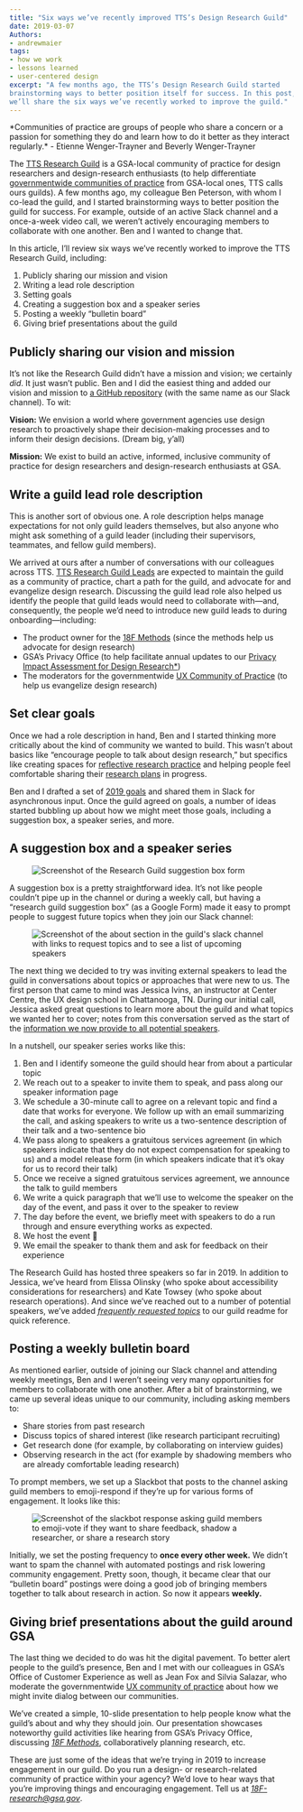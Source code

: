 ```yaml
---
title: "Six ways we’ve recently improved TTS’s Design Research Guild"
date: 2019-03-07
Authors:
- andrewmaier
tags:
- how we work
- lessons learned
- user-centered design
excerpt: "A few months ago, the TTS’s Design Research Guild started
brainstorming ways to better position itself for success. In this post,
we’ll share the six ways we’ve recently worked to improve the guild."
---
```


<div class="testimonial-blockquote">
*Communities of practice are groups of people who share a concern or a passion for something they do and learn how to do it better as they
interact regularly.*
    <span>- Etienne Wenger-Trayner and Beverly Wenger-Trayner</span>
</div>

The [TTS Research Guild](https://github.com/18F/g-research) is a
GSA-local community of practice for design researchers and
design-research enthusiasts (to help differentiate [governmentwide communities of practice](https://digital.gov/communities/) from
GSA-local ones, TTS calls ours guilds). A few months ago, my colleague Ben Peterson, with whom I co-lead the guild, and I started brainstorming ways to better position the guild for success. For example, outside of an active Slack channel and a once-a-week video call, we weren’t actively encouraging members to collaborate with one another. Ben and I wanted to change that.

In this article, I’ll review six ways we’ve recently worked to improve the TTS Research Guild, including:

1.  Publicly sharing our mission and vision
2.  Writing a lead role description
3.  Setting goals
4.  Creating a suggestion box and a speaker series
5.  Posting a weekly “bulletin board”
6.  Giving brief presentations about the guild

## Publicly sharing our vision and mission

It’s not like the Research Guild didn’t have a mission and vision; we
certainly *did*. It just wasn’t public. Ben and I did the easiest thing and added our vision and mission to [a GitHub repository](http://github.com/18f/g-research) (with the same name as
our Slack channel). To wit:

**Vision:** We envision a world where government agencies use design research to proactively shape their decision-making processes and to inform their design decisions. (Dream big, y’all)

**Mission:** We exist to build an active, informed, inclusive community of practice for design researchers and design-research enthusiasts at GSA.

## Write a guild lead role description

This is another sort of obvious one. A role description helps manage
expectations for not only guild leaders themselves, but also anyone who might ask something of a guild leader (including their supervisors, teammates, and fellow guild members).

We arrived at ours after a number of conversations with our colleagues across TTS. [TTS Research Guild Leads](https://github.com/18F/g-research/blob/master/LEAD.md) are expected to maintain the guild as a community of practice, chart a path for the guild, and advocate for and evangelize design research. Discussing the guild lead role also helped us identify the people that guild leads would need to collaborate with—and, consequently, the people we’d need to introduce new guild leads to during onboarding—including:

- The product owner for the [18F Methods](https://methods.18f.gov/) (since the methods help us advocate for design research)
- GSA’s Privacy Office (to help facilitate annual updates to our [Privacy Impact Assessment for Design Research*](https://www.gsa.gov/cdnstatic/design_research_pia_%28signed%29.pdf))
- The moderators for the governmentwide [UX Community of Practice](https://digital.gov/communities/user-experience/) (to help us evangelize design research)

## Set clear goals

Once we had a role description in hand, Ben and I started thinking more critically about the kind of community we wanted to build. This wasn’t about basics like “encourage people to talk about design research,” but specifics like creating spaces for [reflective research practice](https://18f.gsa.gov/2018/10/23/two-exercises-for-improving-design-research-through-reflective-practice/)
and helping people feel comfortable sharing their [research plans](https://github.com/18F/ux-guide/blob/master/_pages/resources/research-plan.md) in progress.

Ben and I drafted a set of [2019 goals](https://github.com/18F/g-research/wiki/2019-Goals) and shared them in Slack for asynchronous input. Once the guild agreed on goals, a number of ideas started bubbling up about how we might meet those goals, including a suggestion box, a speaker series, and more.

## A suggestion box and a speaker series

<figure>
  <img src="{{site.baseurl}}/assets/blog/tts-research-guild/google-form-suggestions.png" alt="Screenshot of the Research Guild suggestion box form"/>
</figure>

A suggestion box is a pretty straightforward idea. It’s not like people couldn’t pipe up in the channel or during a weekly call, but having a “research guild suggestion box” (as a Google Form) made it easy to prompt people to suggest future topics when they join our Slack channel:

<figure>
  <img src="{{site.baseurl}}/assets/blog/tts-research-guild/slack-channel.png" alt="Screenshot of the about section in the guild's slack channel with links to request topics and to see a list of upcoming speakers"/>
</figure>

The next thing we decided to try was inviting external speakers to lead the guild in conversations about topics or approaches that were new to us. The first person that came to mind was Jessica Ivins, an instructor at Center Centre, the UX design school in Chattanooga, TN. During our initial call, Jessica asked great questions to learn more about the guild and what topics we wanted her to cover; notes from this conversation served as the start of the [information we now provide to all potential speakers](https://github.com/18F/g-research/blob/master/speaking.md).

In a nutshell, our speaker series works like this:

1. Ben and I identify someone the guild should hear from about a particular topic
2. We reach out to a speaker to invite them to speak, and pass along our speaker information page
3. We schedule a 30-minute call to agree on a relevant topic and find a date that works for everyone. We follow up with an email summarizing the call, and asking speakers to write us a two-sentence description of their talk and a two-sentence bio
4. We pass along to speakers a gratuitous services agreement (in which speakers indicate that they do not expect compensation for speaking to us) and a model release form (in which speakers indicate that it’s okay for us to record their talk)
5. Once we receive a signed gratuitous services agreement, we announce the talk to guild members
6. We write a quick paragraph that we’ll use to welcome the speaker on the day of the event, and pass it over to the speaker to review
7. The day before the event, we briefly meet with speakers to do a run through and ensure everything works as expected.
8. We host the event 🎉
9. We email the speaker to thank them and ask for feedback on their experience

The Research Guild has hosted three speakers so far in 2019. In addition to Jessica, we’ve heard from Elissa Olinsky (who spoke about
accessibility considerations for researchers) and Kate Towsey (who spoke about research operations). And since we’ve reached out to a number of potential speakers, we’ve added [*frequently requested
topics*](https://github.com/18F/g-research/blob/master/README.md) to our guild readme for quick reference.

## Posting a weekly bulletin board

As mentioned earlier, outside of joining our Slack channel and attending weekly meetings, Ben and I weren’t seeing very many opportunities for members to collaborate with one another. After a bit of brainstorming, we came up several ideas unique to our community, including asking members to:

- Share stories from past research
- Discuss topics of shared interest (like research participant recruiting)
- Get research done (for example, by collaborating on interview guides)
- Observing research in the act (for example by shadowing members who are already comfortable leading research)

To prompt members, we set up a Slackbot that posts to the channel asking guild members to emoji-respond if they’re up for various forms of engagement. It looks like this:

<figure>
  <img src="{{site.baseurl}}/assets/blog/tts-research-guild/slackbot-response.png" alt="Screenshot of the slackbot response asking guild members to emoji-vote if they want to share feedback, shadow a researcher, or share a research story"/>
</figure>

Initially, we set the posting frequency to **once every other week.** We didn’t want to spam the channel with automated postings and risk lowering community engagement. Pretty soon, though, it became clear that our “bulletin board” postings were doing a good job of bringing members together to talk about research in action. So now it appears **weekly.**

## Giving brief presentations about the guild around GSA

The last thing we decided to do was hit the digital pavement. To better alert people to the guild’s presence, Ben and I met with our colleagues in GSA’s Office of Customer Experience as well as Jean Fox and Silvia Salazar, who moderate the governmentwide [UX community of practice](https://digital.gov/communities/user-experience/) about how we might invite dialog between our communities.

We’ve created a simple, 10-slide presentation to help people know what the guild’s about and why they should join. Our presentation showcases noteworthy guild activities like hearing from GSA’s Privacy Office, discussing [*18F Methods*](https://methods.18f.gov), collaboratively planning research, etc.

These are just some of the ideas that we’re trying in 2019 to increase engagement in our guild. Do you run a design- or research-related community of practice within your agency? We’d love to hear ways that you’re improving things and encouraging engagement. Tell us at [*18F-research@gsa.gov*](mailto:18F@gsa.gov).
